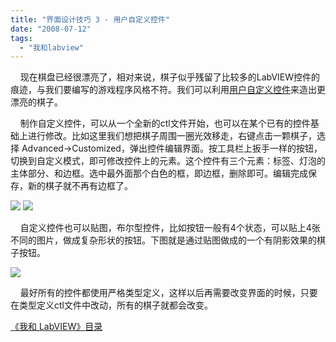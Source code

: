 ```yaml
---
title: "界面设计技巧 3 - 用户自定义控件"
date: "2008-07-12"
tags: 
  - "我和labview"
---
```


    现在棋盘已经很漂亮了，相对来说，棋子似乎残留了比较多的LabVIEW控件的痕迹，与我们要编写的游戏程序风格不符。我们可以利用[用户自定义控件](http://ruanqizhen.spaces.live.com/blog/cns!5852D4F797C53FB6!1825.entry)来造出更漂亮的棋子。

    制作自定义控件，可以从一个全新的ctl文件开始，也可以在某个已有的控件基础上进行修改。比如这里我们想把棋子周围一圈光效移走，右键点击一颗棋子，选择 Advanced->Customized，弹出控件编辑界面。按工具栏上扳手一样的按钮，切换到自定义模式，即可修改控件上的元素。这个控件有三个元素：标签、灯泡的主体部分、和边框。选中最外面那个白色的框，即边框，删除即可。编辑完成保存，新的棋子就不再有边框了。

[![](http://byfiles.storage.msn.com/y1proan66XzAtM_OrPt3FcSxWl7Ii81nf6kp9OxJLozOGW09S_A1Vl8nSdY0QxxpECL?PARTNER=WRITER)](http://byfiles.storage.msn.com/y1plVIwJd8zRHybETN9mhC1VcDN9HPt0_iokEC0rqXI6aenx0eOQz0iKzvlvbEryve_?PARTNER=WRITER) [![](http://byfiles.storage.msn.com/y1pnDk2oL4kbyNcSDJkugnPU0a3Mdza74cNBoNWQSfSfQC_qsycw1uhw5LnOZMo7y7T?PARTNER=WRITER)](http://byfiles.storage.msn.com/y1pmB-jhOnc8Gv5NnR8V7YuXPcFGdGVIKSObX84Xn5HntLcVwtmC2tCO3YWRPBQpPKl?PARTNER=WRITER)

    自定义控件也可以贴图，布尔型控件，比如按钮一般有4个状态，可以贴上4张不同的图片，做成复杂形状的按钮。下图就是通过贴图做成的一个有阴影效果的棋子按钮。

[![](http://byfiles.storage.msn.com/y1pGMLkCn6UP7x0FDmeqZ-rKkQEU_HLWqHeSja4hRb7rscuHbypkBP2s7z_gX4kGVzO?PARTNER=WRITER)](http://byfiles.storage.msn.com/y1pLdsDD11Yb5Smeckw2ZNp4BJf8AZjZJwATdDU00Xk3D14Wq1K9ks8uoSUtSoI2m8J?PARTNER=WRITER)

    最好所有的控件都使用严格类型定义，这样以后再需要改变界面的时候，只要在类型定义ctl文件中改动，所有的棋子就都会改变。

[《我和 LabVIEW》目录](http://ruanqizhen.spaces.live.com/mmm2008-05-17_13.22/mmm2007-10-25_18.59/mmm2007-07-26_17.23/mmm2007-07-26_17.23/mmm2007-07-26_17.23/Blog/cns!1pU-rgQVTuuWM1TX8W8PfmDA!1073.entry)
